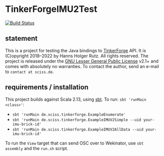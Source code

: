 # TinkerForgeIMU2Test

[![Build Status](https://github.com/Sciss/TinkerForgeIMU2Test/workflows/Scala%20CI/badge.svg?branch=main)](https://github.com/Sciss/TinkerForgeIMU2Test/actions?query=workflow%3A%22Scala+CI%22)

## statement

This is a project for testing the Java bindings to [TinkerForge](https://www.tinkerforge.com) API.
It is (C)opyright 2018–2022 by Hanns Holger Rutz. All rights reserved. The project is released under 
the [GNU Lesser General Public License](https://raw.github.com/Sciss/TinkerForgeIMU2Test/main/LICENSE) v2.1+ and
comes with absolutely no warranties. To contact the author, send an e-mail to `contact at sciss.de`.

## requirements / installation

This project builds against Scala 2.13, using [sbt](http://www.scala-sbt.org/). To run: `sbt 'runMain <class>'`:

- `sbt 'runMain de.sciss.tinkerforge.ExampleEnumerate'`
- `sbt 'runMain de.sciss.tinkerforge.ExampleIMUV2Simple --uid your-imu-brick-id'`
- `sbt 'runMain de.sciss.tinkerforge.ExampleIMUV2AllData --uid your-imu-brick-id'`

To run the `View` target that can send OSC over to Wekinator, use `sbt assembly` and the `run.sh` script.

